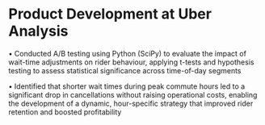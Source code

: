 # Product Development at Uber Analysis

•	Conducted A/B testing using Python (SciPy) to evaluate the impact of wait-time adjustments on rider behaviour, applying t-tests and hypothesis testing to assess statistical significance across time-of-day segments

•	Identified that shorter wait times during peak commute hours led to a significant drop in cancellations without raising operational costs, enabling the development of a dynamic, hour-specific strategy that improved rider retention and boosted profitability






